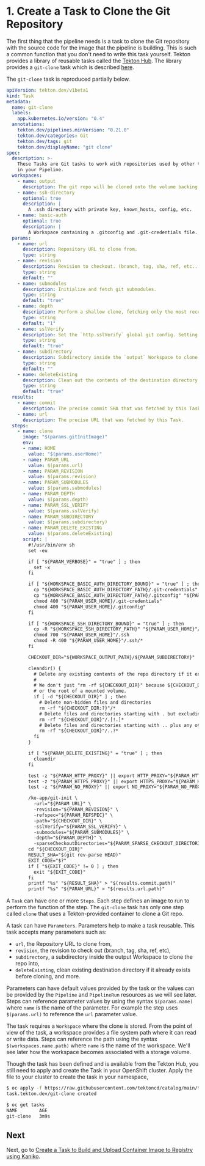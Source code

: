 # 1. Create a Task to Clone the Git Repository

The first thing that the pipeline needs is a task to clone the Git repository with the source code for the image that the pipeline is building. This is such a common function that you don't need to write this task yourself. Tekton provides a library of reusable tasks called the [Tekton Hub](https://hub.tekton.dev).
The library provides a `git-clone` task which is described [here](https://hub.tekton.dev/tekton/task/git-clone).

The `git-clone` task is reproduced partially below.

```yaml
apiVersion: tekton.dev/v1beta1
kind: Task
metadata:
  name: git-clone
  labels:
    app.kubernetes.io/version: "0.4"
  annotations:
    tekton.dev/pipelines.minVersion: "0.21.0"
    tekton.dev/categories: Git
    tekton.dev/tags: git
    tekton.dev/displayName: "git clone"
spec:
  description: >-
    These Tasks are Git tasks to work with repositories used by other tasks
    in your Pipeline.
  workspaces:
    - name: output
      description: The git repo will be cloned onto the volume backing this Workspace.
    - name: ssh-directory
      optional: true
      description: |
        A .ssh directory with private key, known_hosts, config, etc.
    - name: basic-auth
      optional: true
      description: |
        A Workspace containing a .gitconfig and .git-credentials file.
  params:
    - name: url
      description: Repository URL to clone from.
      type: string
    - name: revision
      description: Revision to checkout. (branch, tag, sha, ref, etc...)
      type: string
      default: ""
    - name: submodules
      description: Initialize and fetch git submodules.
      type: string
      default: "true"
    - name: depth
      description: Perform a shallow clone, fetching only the most recent N commits.
      type: string
      default: "1"
    - name: sslVerify
      description: Set the `http.sslVerify` global git config. Setting this to `false` is not advised unless you are sure that you trust your git remote.
      type: string
      default: "true"
    - name: subdirectory
      description: Subdirectory inside the `output` Workspace to clone the repo into.
      type: string
      default: ""
    - name: deleteExisting
      description: Clean out the contents of the destination directory if it already exists before cloning.
      type: string
      default: "true"
  results:
    - name: commit
      description: The precise commit SHA that was fetched by this Task.
    - name: url
      description: The precise URL that was fetched by this Task.
  steps:
    - name: clone
      image: "$(params.gitInitImage)"
      env:
      - name: HOME
        value: "$(params.userHome)"
      - name: PARAM_URL
        value: $(params.url)
      - name: PARAM_REVISION
        value: $(params.revision)
      - name: PARAM_SUBMODULES
        value: $(params.submodules)
      - name: PARAM_DEPTH
        value: $(params.depth)
      - name: PARAM_SSL_VERIFY
        value: $(params.sslVerify)
      - name: PARAM_SUBDIRECTORY
        value: $(params.subdirectory)
      - name: PARAM_DELETE_EXISTING
        value: $(params.deleteExisting)
      script: |
        #!/usr/bin/env sh
        set -eu

        if [ "${PARAM_VERBOSE}" = "true" ] ; then
          set -x
        fi

        if [ "${WORKSPACE_BASIC_AUTH_DIRECTORY_BOUND}" = "true" ] ; then
          cp "${WORKSPACE_BASIC_AUTH_DIRECTORY_PATH}/.git-credentials" "${PARAM_USER_HOME}/.git-credentials"
          cp "${WORKSPACE_BASIC_AUTH_DIRECTORY_PATH}/.gitconfig" "${PARAM_USER_HOME}/.gitconfig"
          chmod 400 "${PARAM_USER_HOME}/.git-credentials"
          chmod 400 "${PARAM_USER_HOME}/.gitconfig"
        fi

        if [ "${WORKSPACE_SSH_DIRECTORY_BOUND}" = "true" ] ; then
          cp -R "${WORKSPACE_SSH_DIRECTORY_PATH}" "${PARAM_USER_HOME}"/.ssh
          chmod 700 "${PARAM_USER_HOME}"/.ssh
          chmod -R 400 "${PARAM_USER_HOME}"/.ssh/*
        fi

        CHECKOUT_DIR="${WORKSPACE_OUTPUT_PATH}/${PARAM_SUBDIRECTORY}"

        cleandir() {
          # Delete any existing contents of the repo directory if it exists.
          #
          # We don't just "rm -rf ${CHECKOUT_DIR}" because ${CHECKOUT_DIR} might be "/"
          # or the root of a mounted volume.
          if [ -d "${CHECKOUT_DIR}" ] ; then
            # Delete non-hidden files and directories
            rm -rf "${CHECKOUT_DIR:?}"/*
            # Delete files and directories starting with . but excluding ..
            rm -rf "${CHECKOUT_DIR}"/.[!.]*
            # Delete files and directories starting with .. plus any other character
            rm -rf "${CHECKOUT_DIR}"/..?*
          fi
        }

        if [ "${PARAM_DELETE_EXISTING}" = "true" ] ; then
          cleandir
        fi

        test -z "${PARAM_HTTP_PROXY}" || export HTTP_PROXY="${PARAM_HTTP_PROXY}"
        test -z "${PARAM_HTTPS_PROXY}" || export HTTPS_PROXY="${PARAM_HTTPS_PROXY}"
        test -z "${PARAM_NO_PROXY}" || export NO_PROXY="${PARAM_NO_PROXY}"

        /ko-app/git-init \
          -url="${PARAM_URL}" \
          -revision="${PARAM_REVISION}" \
          -refspec="${PARAM_REFSPEC}" \
          -path="${CHECKOUT_DIR}" \
          -sslVerify="${PARAM_SSL_VERIFY}" \
          -submodules="${PARAM_SUBMODULES}" \
          -depth="${PARAM_DEPTH}" \
          -sparseCheckoutDirectories="${PARAM_SPARSE_CHECKOUT_DIRECTORIES}"
        cd "${CHECKOUT_DIR}"
        RESULT_SHA="$(git rev-parse HEAD)"
        EXIT_CODE="$?"
        if [ "${EXIT_CODE}" != 0 ] ; then
          exit "${EXIT_CODE}"
        fi
        printf "%s" "${RESULT_SHA}" > "$(results.commit.path)"
        printf "%s" "${PARAM_URL}" > "$(results.url.path)"
```

A `Task` can have one or more `Steps`. Each step defines an image to run to perform the function of the step. The `git-clone` task has only one step called `clone` that uses a Tekton-provided container to clone a Git repo.

A task can have `Parameters`. Parameters help to make a task reusable. This task accepts many parameters such as:

* `url`, the Repository URL to clone from,
* `revision`, the revision to check out (branch, tag, sha, ref, etc),
* `subdirectory`, a subdirectory inside the output Workspace to clone the repo into,
* `deleteExisting`, clean existing destination directory if it already exists before cloning, and more.

Parameters can have default values provided by the task or the values can be provided by the `Pipeline` and `PipelineRun` resources as we will see later. Steps can reference parameter values by using the syntax `$(params.name)` where `name` is the name of the parameter. For example the step uses `$(params.url)` to reference the `url` parameter value.

The task requires a `Workspace` where the clone is stored. From the point of view of the task, a workspace provides a file system path where it can read or write data.
Steps can reference the path using the syntax `$(workspaces.name.path)` where `name` is the name of the workspace.
We'll see later how the workspace becomes associated with a storage volume.

Though the task has been defined and is available from the Tekton Hub, you still need to apply and create the Task in your OpenShift cluster. Apply the file to your cluster to create the task in your namespace,

```bash
$ oc apply -f https://raw.githubusercontent.com/tektoncd/catalog/main/task/git-clone/0.3/git-clone.yaml
task.tekton.dev/git-clone created

$ oc get tasks
NAME        AGE
git-clone   3m9s
```

## Next

Next, go to [Create a Task to Build and Upload Container Image to Registry using Kaniko](2_build-and-push-image-using-kaniko.md).
